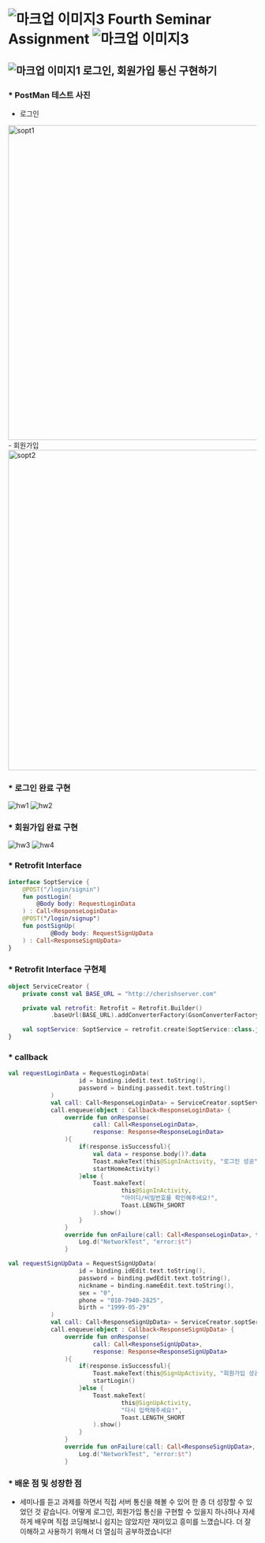 # ![마크업 이미지3](https://user-images.githubusercontent.com/80473521/118394517-1e93bd80-b680-11eb-9fb1-a14cb453e3ba.jpg) Fourth Seminar Assignment ![마크업 이미지3](https://user-images.githubusercontent.com/80473521/118394517-1e93bd80-b680-11eb-9fb1-a14cb453e3ba.jpg)


## ![마크업 이미지1](https://user-images.githubusercontent.com/80473521/118394520-1fc4ea80-b680-11eb-9641-df4063f3f257.jpg) 로그인, 회원가입 통신 구현하기

### * PostMan 테스트 사진
- 로그인
<img width="639" alt="sopt1" src="https://user-images.githubusercontent.com/80473521/118395630-530a7800-b686-11eb-95f8-1f14599ab8fc.PNG">
- 회원가입
<img width="650" alt="sopt2" src="https://user-images.githubusercontent.com/80473521/118395632-53a30e80-b686-11eb-95da-1c1a0113e378.PNG">

### * 로그인 완료 구현
![hw1](https://user-images.githubusercontent.com/80473521/118396990-feb6c680-b68c-11eb-887c-3aba41401e76.jpg)
![hw2](https://user-images.githubusercontent.com/80473521/118396991-ff4f5d00-b68c-11eb-9270-ec80d35afb61.jpg)


### * 회원가입 완료 구현
![hw3](https://user-images.githubusercontent.com/80473521/118396988-fd859980-b68c-11eb-8954-3613886ccdd4.jpg)
![hw4](https://user-images.githubusercontent.com/80473521/118396989-feb6c680-b68c-11eb-9f08-1dbbef8ed71c.jpg)

### * Retrofit Interface
```kotlin
interface SoptService {
    @POST("/login/signin")
    fun postLogin(
        @Body body: RequestLoginData
    ) : Call<ResponseLoginData>
    @POST("/login/signup")
    fun postSignUp(
            @Body body: RequestSignUpData
    ) : Call<ResponseSignUpData>
}
```
### * Retrofit Interface 구현체
```kotlin
object ServiceCreator {
    private const val BASE_URL = "http://cherishserver.com"

    private val retrofit: Retrofit = Retrofit.Builder()
            .baseUrl(BASE_URL).addConverterFactory(GsonConverterFactory.create()).build()

    val soptService: SoptService = retrofit.create(SoptService::class.java)
}
```
### * callback
```kotlin
val requestLoginData = RequestLoginData(
                    id = binding.idedit.text.toString(),
                    password = binding.passedit.text.toString()
            )
            val call: Call<ResponseLoginData> = ServiceCreator.soptService.postLogin(requestLoginData)
            call.enqueue(object : Callback<ResponseLoginData> {
                override fun onResponse(
                        call: Call<ResponseLoginData>,
                        response: Response<ResponseLoginData>
                ){
                    if(response.isSuccessful){
                        val data = response.body()?.data
                        Toast.makeText(this@SignInActivity, "로그인 성공", Toast.LENGTH_SHORT).show()
                        startHomeActivity()
                    }else {
                        Toast.makeText(
                                this@SignInActivity,
                                "아이디/비밀번호를 확인해주세요!",
                                Toast.LENGTH_SHORT
                        ).show()
                    }
                }
                override fun onFailure(call: Call<ResponseLoginData>, t:Throwable){
                    Log.d("NetworkTest", "error:$t")
                }
```
``` kotlin
val requestSignUpData = RequestSignUpData(
                    id = binding.idEdit.text.toString(),
                    password = binding.pwdEdit.text.toString(),
                    nickname = binding.nameEdit.text.toString(),
                    sex = "0",
                    phone = "010-7940-2825",
                    birth = "1999-05-29"
            )
            val call: Call<ResponseSignUpData> = ServiceCreator.soptService.postSignUp(requestSignUpData)
            call.enqueue(object : Callback<ResponseSignUpData> {
                override fun onResponse(
                        call: Call<ResponseSignUpData>,
                        response: Response<ResponseSignUpData>
                ){
                    if(response.isSuccessful){
                        Toast.makeText(this@SignUpActivity, "회원가입 성공", Toast.LENGTH_SHORT).show()
                        startLogin()
                    }else {
                        Toast.makeText(
                                this@SignUpActivity,
                                "다시 입력해주세요!",
                                Toast.LENGTH_SHORT
                        ).show()
                    }
                }
                override fun onFailure(call: Call<ResponseSignUpData>, t:Throwable){
                    Log.d("NetworkTest", "error:$t")
                }
```
### * 배운 점 및 성장한 점
- 세미나를 듣고 과제를 하면서 직접 서버 통신을 해볼 수 있어 한 층 더 성장할 수 있었던 것 같습니다. 어떻게 로그인, 회원가입 통신을 구현할 수 있을지 하나하나 자세하게 배우며 직접 코딩해보니 쉽지는 않았지만 재미있고 흥미를 느꼈습니다. 더 잘 이해하고 사용하기 위해서 더 열심히 공부하겠습니다!
